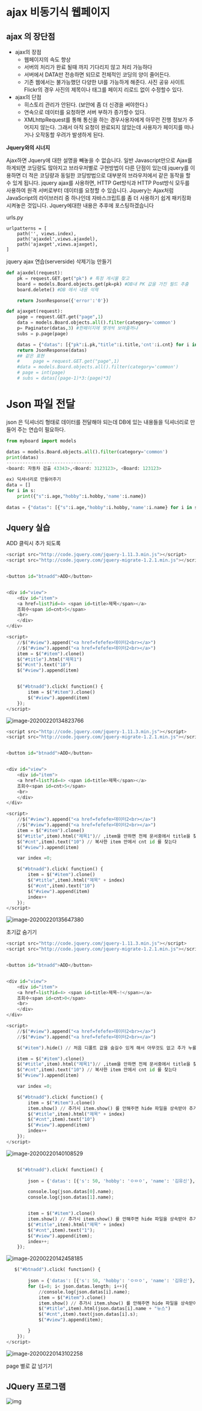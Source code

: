 # ajax 비동기식 웹페이지

## ajax 의 장단점

* ajax의 장점
  * 웹페이지의 속도 향상
  * 서버의 처리가 완료 될때 까지 기다리지 않고 처리 가능하다
  * 서버에서 DATA만 전송하면 되므로 전체적인 코딩의 양이 줄어든다.
  * 기존 웹에서는 불가능했던 다양한 UI를 가능하게 해준다. 사진 공유 사이트 Flickr의 경우 사진의 제목이나 태그를 페이지 리로드 없이 수정할수 있다.
* ajax의 단점
  * 히스토리 관리가 안된다. (보안에 좀 더 신경을 써야한다.)
  * 연속으로 데이터를 요청하면 서버 부하가 증가할수 있다.
  * XMLhttpRequest를 통해 통신을 하는 경우사용자에게 아무런 진행 정보가 주어지지 않는다. 그래서 아직 요청이 완료되지 않았는데 사용자가 페이지를 떠나거나 오작동할 우려가 발생하게 된다.



**Jquery와의 시너지**

Ajax하면 Jquery에 대한 설명을 빼놓을 수 없습니다. 일반 Javascript만으로 Ajax를 하게되면 코딩량도 많아지고 브라우저별로 구현방법이 다른 단점이 있는데 jquery를 이용하면 더 적은 코딩량과 동일한 코딩방법으로 대부분의 브라우저에서 같은 동작을 할 수 있게 됩니다. jquery ajax를 사용하면, HTTP Get방식과 HTTP Post방식 모두를 사용하여 원격 서버로부터 데이터를 요청할 수 있습니다. Jquery는 Ajax처럼 JavaScript의 라이브러리 중 하나인데 자바스크립트를 좀 더 사용하기 쉽게 패키징화 시켜놓은 것입니다. Jquery에대한 내용은 추후에 포스팅하겠습니다



urls.py

```pyhton
urlpatterns = [
    path('', views.index),
    path('ajaxdel',views.ajaxdel),
    path('ajaxget',views.ajaxget),
]
```



jquery ajax 연습(serverside) 삭제기능 만들기

```python
def ajaxdel(request):
    pk = request.GET.get("pk") # 특정 게시물 찾고
    board = models.Board.objects.get(pk=pk) #DB내 PK 값을 가진 필드 추출
    board.delete() #DB 에서 내용 삭제

    return JsonResponse({'error':'0'})
```

```python
def ajaxget(request):
    page = request.GET.get("page",1)
    data = models.Board.objects.all().filter(category='common')
    p= Paginator(datas,3) #한페이지에 몇개씩 보여줄꺼냐
    subs = p.page(page)

    datas = {"datas": [{"pk":i.pk,"title":i.title,'cnt':i.cnt} for i in subs] }
    return JsonResponse(datas)
    ## 같은 표현
    #     page = request.GET.get("page",1)
    #data = models.Board.objects.all().filter(category='common')
    # page = int(page)
    # subs = datas[(page-1)*3:(page)*3]
```



#  Json 파일 전달

json 은 딕셔너리 형태로 데이터를 전달해야 되는데 DB에 있는 내용들을 딕셔너리로 만들어 주는 연습이 필요하다.

```python
from myboard import models

datas = models.Board.objects.all().filter(category='common')
print(datas)
--------------------------------
<board: 자동차 검출 43343>,<Board: 3123123>, <Board: 123123>
```

```python
ex) 딕셔너리로 만들어주기
data = []
for i in s:
    print({"s":i.age,"hobby":i.hobby,'name':i.name})
    
datas = {"datas": [{"s":i.age,"hobby":i.hobby,'name':i.name} for i in s] }
```



## Jquery 실습

ADD 클릭시 추가 되도록

```python
<script src="http://code.jquery.com/jquery-1.11.3.min.js"></script>
<script src="http://code.jquery.com/jquery-migrate-1.2.1.min.js"></script>


<button id="btnadd">ADD</button>


<div id="view">
    <div id="item">
    <a href=list?id=4> <span id=title>제목</span></a>
    조회수<span id=cnt>5</span>
    <br>
    </div>
</div>

<script>
    //$("#view").append("<a href=fefefe>데이터2<br></a>")
    //$("#view").append("<a href=fefefe>데이터2<br></a>")
    item = $("#item").clone()
    $("#title").html("제목1")
    $("#cnt").text("10")
    $("#view").append(item)


    $("#btnadd").click( function() {
        item = $("#item").clone()
        $("#view").append(item)
    });
</script>


```

![image-20200220134823766](C:\Users\Student\Desktop\typora\image2\image-20200220134823766.png)

```python
<script src="http://code.jquery.com/jquery-1.11.3.min.js"></script>
<script src="http://code.jquery.com/jquery-migrate-1.2.1.min.js"></script>


<button id="btnadd">ADD</button>


<div id="view">
    <div id="item">
    <a href=list?id=4> <span id=title>제목</span></a>
    조회수<span id=cnt>5</span>
    <br>
    </div>
</div>

<script>
    //$("#view").append("<a href=fefefe>데이터2<br></a>")
    //$("#view").append("<a href=fefefe>데이터2<br></a>")
    item = $("#item").clone()
    $("#title",item).html("제목1")// ,item을 안하면 전체 문서중에서 title을 찾아야 되는데 ,item으로 해주면 item안에서만 title를 찾는다.
    $("#cnt",item).text("10") // 복사한 item 안에서 cnt id 를 찾는다
    $("#view").append(item)

    var index =0;

    $("#btnadd").click( function() {
        item = $("#item").clone()
        $("#title",item).html("제목" + index)
        $("#cnt",item).text("10")
        $("#view").append(item)
        index++
    });
</script>


```

![image-20200220135647380](C:\Users\Student\Desktop\typora\image2\image-20200220135647380.png)

초기값 숨기기

```python
<script src="http://code.jquery.com/jquery-1.11.3.min.js"></script>
<script src="http://code.jquery.com/jquery-migrate-1.2.1.min.js"></script>


<button id="btnadd">ADD</button>


<div id="view">
    <div id="item">
    <a href=list?id=4> <span id=title>제목~!</span></a>
    조회수<span id=cnt>0</span>
    <br>
    </div>
</div>

<script>
    //$("#view").append("<a href=fefefe>데이터2<br></a>")
    //$("#view").append("<a href=fefefe>데이터2<br></a>")

    $("#item").hide() // 처음 디폴트 값을 숨길수 있게 해서 아무것도 없고 추가 누를때 생긴다.

    item = $("#item").clone()
    $("#title",item).html("제목1")// ,item을 안하면 전체 문서중에서 title을 찾아야 되는데 ,item으로 해주면 item안에서만 title를 찾는다.
    $("#cnt",item).text("10") // 복사한 item 안에서 cnt id 를 찾는다
    $("#view").append(item)

    var index =0;

    $("#btnadd").click( function() {
        item = $("#item").clone()
        item.show() // 추가시 item.show() 를 안해주면 hide 파일을 상속받아 추가하는거기 때문에 값이 안보여져서 show()를 해줘야 한다.
        $("#title",item).html("제목" + index)
        $("#cnt",item).text("10")
        $("#view").append(item)
        index++
    });
</script>


```



![image-20200220140108529](C:\Users\Student\Desktop\typora\image2\image-20200220140108529.png)

```python

    $("#btnadd").click( function() {
    
        json = {'datas': [{'s': 50, 'hobby': 'ㅇㅁㅇ', 'name': '김유신'},{'s': 29, 'hobby': '피겨스케이팅', 'name': '김연아'},{'s': 30, 'hobby': 'MC', 'name': '김제동'}]}

        console.log(json.datas[0].name);
        console.log(json.datas[1].name);


        item = $("#item").clone()
        item.show() // 추가시 item.show() 를 안해주면 hide 파일을 상속받아 추가하는거기 때문에 값이 안보여져서 show()를 해줘야 한다.
        $("#title",item).html("제목" + index)
        $("#cnt",item).text("1");
        $("#view").append(item);
        index++;
    });
```

![image-20200220142458185](C:\Users\Student\Desktop\typora\image2\image-20200220142458185.png)

```python
   $("#btnadd").click( function() {
    
        json = {'datas': [{'s': 50, 'hobby': 'ㅇㅁㅇ', 'name': '김유신'},{'s': 29, 'hobby': '피겨스케이팅', 'name': '김연아'},{'s': 30, 'hobby': 'MC', 'name': '김제동'}]}
        for (i=0; i< json.datas.length; i++){
            //console.log(json.datas[i].name);
            item = $("#item").clone()
            item.show() // 추가시 item.show() 를 안해주면 hide 파일을 상속받아 추가하는거기 때문에 값이 안보여져서 show()를 해줘야 한다.
            $("#title",item).html(json.datas[i].name + "뉴스")
            $("#cnt",item).text(json.datas[i].s);
            $("#view").append(item);

        }
    });
</script>
```

![image-20200220143102258](C:\Users\Student\Desktop\typora\image2\image-20200220143102258.png)

page 별로 값 넘기기

## JQuery 프로그램

![img](C:\Users\Student\Desktop\typora\image2\i7-mGjAbfTiMBIiSv2CEWeYVP24RIECmQowkAFK_x5-ZUaAgh96lEpCxdSOky0R6hB1Og71N7Ss2W4fnb1jjAheuZB1tLGSVUBffhP2X71mfP8wcXCcVA5HP-QfWB651Lp9anpupNUPRAkpdxg)

